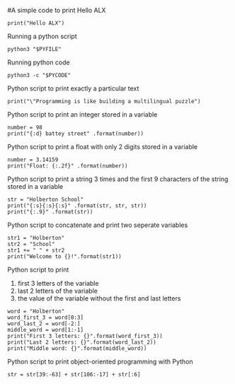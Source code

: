 #A simple code to print Hello ALX

`print("Hello ALX")`

  Running a python script

`python3 "$PYFILE"`

  Running python code

`python3 -c "$PYCODE"`

  Python script to print exactly a particular text

`print("\"Programming is like building a multilingual puzzle")`

  Python script to print an integer stored in a variable
```
number = 98
print("{:d} battey street" .format(number))
```
  Python script to print a float with only 2 digits stored in a variable
```
number = 3.14159
print("Float: {:.2f}" .format(number))
```
  Python script to print a string 3 times and the first 9 characters of the string stored in a variable
```
str = "Holberton School"
print("{:s}{:s}{:s}" .format(str, str, str))
print("{:.9}" .format(str))
```
  Python script to concatenate and print two seperate variables
```
str1 = "Holberton"
str2 = "School"
str1 += " " + str2
print("Welcome to {}!".format(str1))
```
  Python script to print
  1. first 3 letters of the variable
  2. last 2 letters of the variable
  3. the value of the variable without the first and last letters
```
word = "Holberton"
word_first_3 = word[0:3]
word_last_2 = word[-2:]
middle_word = word[1:-1]
print("First 3 letters: {}".format(word_first_3))
print("Last 2 letters: {}".format(word_last_2))
print("Middle word: {}".format(middle_word))
```
  Python script to print object-oriented programming with Python
```
str = str[39:-63] + str[106:-17] + str[:6]
```